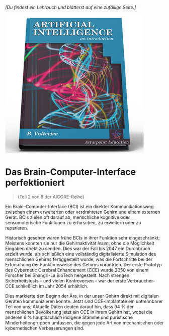 *[Du findest ein Lehrbuch und blätterst auf eine zufällige Seite.]*

![KI Lehrbuch](/resources/lore/textbookAI440.png)
# Das Brain-Computer-Interface perfektioniert
> (Teil 2 von 8 der AICORE-Reihe)

Ein Brain–Computer-Interface (BCI) ist ein direkter Kommunikationsweg zwischen einem erweiterten oder verdrahteten Gehirn und einem externen Gerät. BCIs zielen oft darauf ab, menschliche kognitive oder sensomotorische Funktionen zu erforschen, zu erweitern oder zu reparieren.  

Historisch gesehen waren frühe BCIs in ihrer Funktion sehr eingeschränkt; Meistens konnten sie nur die Gehirnaktivität *lesen*, ohne die Möglichkeit Eingaben direkt zu senden. Dies war der Fall bis 2047 ein Durchbruch erzielt wurde, als schließlich eine vollständig digitalisierte Simulation des menschlichen Gehirns fertiggestellt wurde, was die Fortschritte bei der Erforschung der Funktionsweise des Gehirns vorantrieb. Der erste Prototyp des Cybernetic Cerebral Enhancement (CCE) wurde 2050 von einem Forscher bei Shangri-La BioTech hergestellt. Nach strengen Sicherheitstests – und vielen Kontroversen – war der erste Verbraucher-CCE schließlich im Jahr 2054 erhältlich.  

Dies markierte den Beginn der Ära, in der unser Gehirn direkt mit digitalen Geräten kommunizieren konnte. Jetzt sind CCE-Implantate ein untrennbarer Teil von uns; Aktuelle Daten deuten darauf hin, dass 94 % der menschlichen Bevölkerung jetzt ein CCE in ihrem Gehirn hat, wobei die anderen 6 % hauptsächlich indigene Stämme und puristische Minderheitengruppen umfassen, die gegen jede Art von mechanischen oder kybernetischen Verbesserungen sind.  
